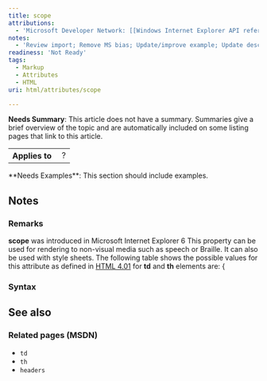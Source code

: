 ```yaml
---
title: scope
attributions:
  - 'Microsoft Developer Network: [[Windows Internet Explorer API reference](http://msdn.microsoft.com/en-us/library/ie/hh828809%28v=vs.85%29.aspx) Article]'
notes:
  - 'Review import; Remove MS bias; Update/improve example; Update descriptions; Fix lists & compatibility info'
readiness: 'Not Ready'
tags:
  - Markup
  - Attributes
  - HTML
uri: html/attributes/scope

---
```

**Needs Summary**: This article does not have a summary. Summaries give a brief overview of the topic and are automatically included on some listing pages that link to this article.

<table class="wikitable">
<tr>
<th>
Applies to

</th>
<td>
 ?

</td>
</tr>
</table>
**Needs Examples**: This section should include examples.

## Notes

### Remarks

**scope** was introduced in Microsoft Internet Explorer 6 This property can be used for rendering to non-visual media such as speech or Braille. It can also be used with style sheets. The following table shows the possible values for this attribute as defined in [HTML 4.01](http://go.microsoft.com/fwlink/p/?linkid=203769) for **td** and **th** elements are: {

### Syntax

## See also

### Related pages (MSDN)

-   `td`
-   `th`
-   `headers`
